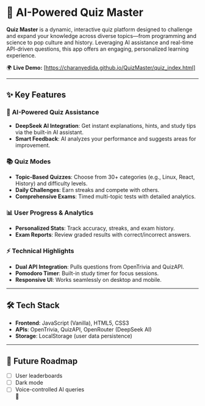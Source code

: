

# 🧠 AI-Powered Quiz Master  

**Quiz Master** is a dynamic, interactive quiz platform designed to challenge and expand your knowledge across diverse topics—from programming and science to pop culture and history. Leveraging AI assistance and real-time API-driven questions, this app offers an engaging, personalized learning experience.  

🌍 **Live Demo:** [https://charanyedida.github.io/QuizMaster/quiz_index.html]  

---

## ✨ Key Features  

### 🚀 **AI-Powered Quiz Assistance**  
- **DeepSeek AI Integration**: Get instant explanations, hints, and study tips via the built-in AI assistant.  
- **Smart Feedback**: AI analyzes your performance and suggests areas for improvement.  

### 📚 **Quiz Modes**  
- **Topic-Based Quizzes**: Choose from 30+ categories (e.g., Linux, React, History) and difficulty levels.  
- **Daily Challenges**: Earn streaks and compete with others.  
- **Comprehensive Exams**: Timed multi-topic tests with detailed analytics.  

### 📊 **User Progress & Analytics**  
- **Personalized Stats**: Track accuracy, streaks, and exam history.  
- **Exam Reports**: Review graded results with correct/incorrect answers.  

### ⚡ **Technical Highlights**  
- **Dual API Integration**: Pulls questions from OpenTrivia and QuizAPI.  
- **Pomodoro Timer**: Built-in study timer for focus sessions.  
- **Responsive UI**: Works seamlessly on desktop and mobile.  

---

## 🛠️ Tech Stack  
- **Frontend**: JavaScript (Vanilla), HTML5, CSS3  
- **APIs**: OpenTrivia, QuizAPI, OpenRouter (DeepSeek AI)  
- **Storage**: LocalStorage (user data persistence)  

---



## 🔮 Future Roadmap  
- [ ] User leaderboards  
- [ ] Dark mode  
- [ ] Voice-controlled AI queries  
🚀
